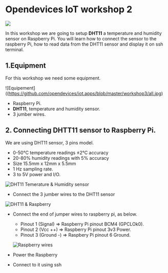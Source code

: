 # Opendevices IoT workshop 2

![](https://github.com/opendevices/iot.apps/blob/master/workshop2/iot.png)

In this workshop we are going to setup **DHT11** a temperature and humidity sensor
on Raspberry Pi. You will learn how to connect the sensor to the raspberry Pi, how to
read data from the DHT11 sensor and display it on ssh terminal.

## 1.Equipment

For this workshop we need some equipment.

![Equipement]((https://github.com/opendevices/iot.apps/blob/master/workshop3/all.jpg)

- Raspberry Pi.
- **DHT11**, temperature and humidity sensor.
- 3 jumber wires.

## 2. Connecting DHTT11 sensor to Raspberry Pi.

We are using DHT11 sensor, 3 pins model.

 - 0-50°C temperature readings ±2°C accuracy
 - 20-80% humidity readings with 5% accuracy
 - Size 15.5mm x 12mm x 5.5mm
 - 1 Hz sampling rate.
 - 3 to 5V power and I/O.

![DHT11 Temerature & Humidity sensor](https://github.com/opendevices/iot.apps/blob/master/workshop3/dht11.jpg)


 * Connect the 3 jumber wires to the DHT11 sensor  

 ![DHT11 & Raspberry](https://github.com/opendevices/iot.apps/blob/master/workshop3/dht11rpi.jpg)

 * Connect the end of jumper wires to raspberry pi, as below.
   - Pinout 1 (Signal)   =>   Raspberry Pi pinout BCM4 (GPCLOk0).
   - Pinout 2 (Vcc ++)   =>   Raspberry Pi pinout 3v3 Power.
   - Pinout 3 (Ground -) =>    Raspbery Pi pinout 6 Ground.

   ![Raspberry wires](https://github.com/opendevices/iot.apps/blob/master/workshop3/rpiwires.jpg)

 * Power the Raspberry
 * Connect to it using ssh
